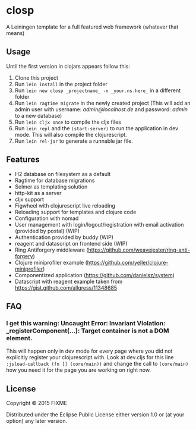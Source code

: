 # closp

A Leiningen template for a full featured web framework (whatever that means)

## Usage

Until the first version in clojars appears follow this:

1. Clone this project
2. Run `lein install` in the project folder
3. Run `lein new closp _projectname_ -n _your.ns.here_` in a different folder
4. Run `lein ragtime migrate` in the newly created project (This will add an admin user with username: 
_admin@localhost.de_ and password: _admin_ to a new database)
5. Run `lein cljx once` to compile the cljx files
6. Run `lein repl` and the `(start-server)` to run the application in dev mode. This will also compile the clojurescript.
7. Run `lein rel-jar` to generate a runnable jar file.



## Features
* H2 database on filesystem as a default
* Ragtime for database migrations
* Selmer as templating solution
* http-kit as a server
* cljx support
* Figwheel with clojurescript live reloading
* Reloading support for templates and clojure code
* Configuration with nomad
* User management with login/logout/registration with email activation (provided by postal) (WIP)
* Authentication provided by buddy (WIP)
* reagent and datascript on frontend side (WIP)
* Ring Antiforgery middleware (https://github.com/weavejester/ring-anti-forgery)
* Clojure miniprofiler example (https://github.com/yeller/clojure-miniprofiler)
* Componentized application (https://github.com/danielsz/system)
* Datascript with reagent example taken from https://gist.github.com/allgress/11348685

## FAQ
### I get this warning: Uncaught Error: Invariant Violation: _registerComponent(...): Target container is not a DOM element.

This will happen only in dev mode for every page where you did not explicitly register your clojurescript with.
Look at dev.cljs for this line `:jsload-callback (fn [] (core/main))` and change the call to `(core/main)` how you
need it for the page you are working on right now.
 

## License

Copyright © 2015 FIXME

Distributed under the Eclipse Public License either version 1.0 or (at
your option) any later version.
